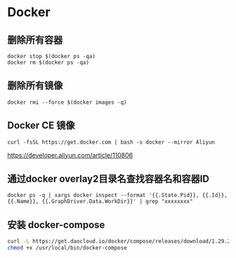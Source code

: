 # Docker

## 删除所有容器

```shell
docker stop $(docker ps -qa)
docker rm $(docker ps -qa)
```

## 删除所有镜像

```shell
docker rmi --force $(docker images -q)
```

## Docker CE 镜像

```shell
curl -fsSL https://get.docker.com | bash -s docker --mirror Aliyun
```

https://developer.aliyun.com/article/110806

## 通过docker overlay2目录名查找容器名和容器ID

```shell
docker ps -q | xargs docker inspect --format '{{.State.Pid}}, {{.Id}}, {{.Name}}, {{.GraphDriver.Data.WorkDir}}' | grep "xxxxxxxx"
```

## 安装 docker-compose

```bash
curl -L https://get.daocloud.io/docker/compose/releases/download/1.29.2/docker-compose-`uname -s`-`uname -m` > /usr/local/bin/docker-compose
chmod +x /usr/local/bin/docker-compose
```

